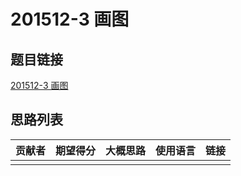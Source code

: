 # 201512-3 画图

## 题目链接

[201512-3 画图](http://118.190.20.162/view.page?gpid=T35)

## 思路列表

| 贡献者 | 期望得分 | 大概思路 | 使用语言 | 链接 |
| :-: | :-: | :-: | :-: | :-: | 
|  |  |  |  |  |
